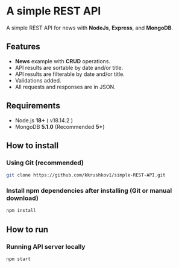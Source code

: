 # A simple REST API

A simple REST API for news with **NodeJs**, **Express**, and **MongoDB**.

## Features

- **News** example with **CRUD** operations.
- API results are sortable by date and/or title.
- API results are filterable by date and/or title.
- Validations added.
- All requests and responses are in JSON.

## Requirements

- Node.js **18+** ( v18.14.2 )
- MongoDB **5.1.0** (Recommended **5+**)

## How to install

### Using Git (recommended)

```bash
git clone https://github.com/kkrushkov1/simple-REST-API.git
```

### Install npm dependencies after installing (Git or manual download)

```bash
npm install
```

## How to run

### Running API server locally

```bash
npm start
```
